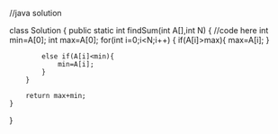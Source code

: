 //java solution  

class Solution
{ 
    public static int findSum(int A[],int N) 
    {
        //code here
        int min=A[0];
        int max=A[0];
        for(int i=0;i<N;i++)
        {
            if(A[i]>max){
                max=A[i];
            }
            
            else if(A[i]<min){
                min=A[i];
            }
        }
        
        return max+min;
    }
}